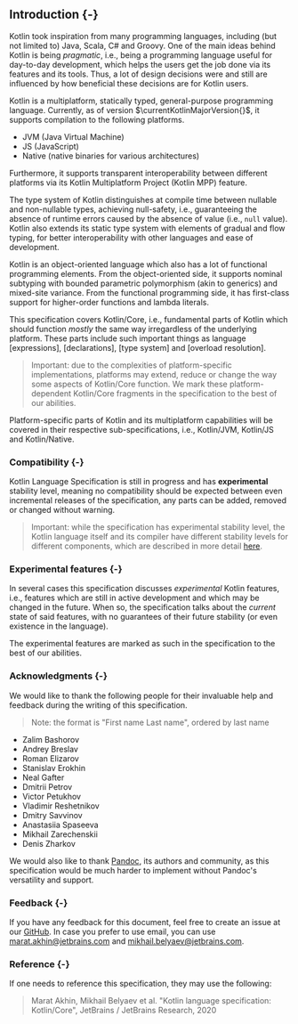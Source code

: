 ## Introduction {-}

Kotlin took inspiration from many programming languages, including (but not limited to) Java, Scala, C# and Groovy.
One of the main ideas behind Kotlin is being *pragmatic*, i.e., being a programming language useful for day-to-day development, which helps the users get the job done via its features and its tools.
Thus, a lot of design decisions were and still are influenced by how beneficial these decisions are for Kotlin users.

Kotlin is a multiplatform, statically typed, general-purpose programming language.
Currently, as of version $\currentKotlinMajorVersion{}$, it supports compilation to the following platforms.

* JVM (Java Virtual Machine)
* JS (JavaScript)
* Native (native binaries for various architectures)

Furthermore, it supports transparent interoperability between different platforms via its Kotlin Multiplatform Project (Kotlin MPP) feature.

The type system of Kotlin distinguishes at compile time between nullable and non-nullable types, achieving null-safety, i.e., guaranteeing the absence of runtime errors caused by the absence of value (i.e., `null` value).
Kotlin also extends its static type system with elements of gradual and flow typing, for better interoperability with other languages and ease of development.

Kotlin is an object-oriented language which also has a lot of functional programming elements.
From the object-oriented side, it supports nominal subtyping with bounded parametric polymorphism (akin to generics) and mixed-site variance.
From the functional programming side, it has first-class support for higher-order functions and lambda literals. 

This specification covers Kotlin/Core, i.e., fundamental parts of Kotlin which should function *mostly* the same way irregardless of the underlying platform.
These parts include such important things as language [expressions], [declarations], [type system] and [overload resolution].

> Important: due to the complexities of platform-specific implementations, platforms may extend, reduce or change the way some aspects of Kotlin/Core function.
> We mark these platform-dependent Kotlin/Core fragments in the specification to the best of our abilities.

Platform-specific parts of Kotlin and its multiplatform capabilities will be covered in their respective sub-specifications, i.e., Kotlin/JVM, Kotlin/JS and Kotlin/Native.

### Compatibility {-}

Kotlin Language Specification is still in progress and has **experimental** stability level, meaning no compatibility should be expected between even incremental releases of the specification, any parts can be added, removed or changed without warning.

> Important: while the specification has experimental stability level, the Kotlin language itself and its compiler have different stability levels for different components, which are described in more detail [here](https://kotlinlang.org/docs/components-stability.html).

### Experimental features {-}

In several cases this specification discusses *experimental* Kotlin features, i.e., features which are still in active development and which may be changed in the future.
When so, the specification talks about the *current* state of said features, with no guarantees of their future stability (or even existence in the language).

The experimental features are marked as such in the specification to the best of our abilities.

### Acknowledgments {-}

We would like to thank the following people for their invaluable help and feedback during the writing of this specification.

> Note: the format is "First name Last name", ordered by last name

* Zalim Bashorov
* Andrey Breslav
* Roman Elizarov
* Stanislav Erokhin
* Neal Gafter
* Dmitrii Petrov
* Victor Petukhov
* Vladimir Reshetnikov
* Dmitry Savvinov
* Anastasiia Spaseeva
* Mikhail Zarechenskii
* Denis Zharkov

We would also like to thank [Pandoc](https://pandoc.org/), its authors and community, as this specification would be much harder to implement without Pandoc's versatility and support.

### Feedback {-}

If you have any feedback for this document, feel free to create an issue at our [GitHub](https://github.com/Kotlin/kotlin-spec/issues).
In case you prefer to use email, you can use [marat.akhin@jetbrains.com](mailto:marat.akhin@jetbrains.com) and [mikhail.belyaev@jetbrains.com](mailto:mikhail.belyaev@jetbrains.com).

### Reference {-}

If one needs to reference this specification, they may use the following:

> Marat Akhin, Mikhail Belyaev et al. "Kotlin language specification: Kotlin/Core", JetBrains / JetBrains Research, 2020
